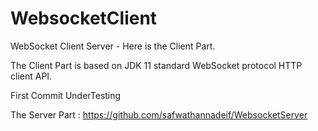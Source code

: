 # WebsocketClient
WebSocket Client Server  - Here is the  Client Part.

The Client Part is based on JDK 11 standard WebSocket protocol HTTP client API.

First Commit UnderTesting 

The Server Part : https://github.com/safwathannadeif/WebsocketServer
 

